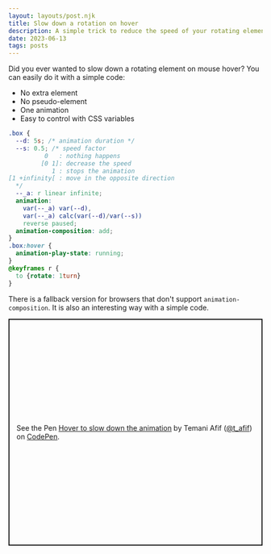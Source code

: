 ```yaml
---
layout: layouts/post.njk
title: Slow down a rotation on hover
description: A simple trick to reduce the speed of your rotating element 
date: 2023-06-13
tags: posts
---
```


Did you ever wanted to slow down a rotating element on mouse hover? You can easily do it with a simple code:
* No extra element 
* No pseudo-element
* One animation
* Easy to control with CSS variables


```css
.box {
  --d: 5s; /* animation duration */
  --s: 0.5; /* speed factor 
          0   : nothing happens
         [0 1]: decrease the speed
            1 : stops the animation
[1 +infinity[ : move in the opposite direction
  */
  --_a: r linear infinite;
  animation: 
    var(--_a) var(--d),
    var(--_a) calc(var(--d)/var(--s)) 
    reverse paused;
  animation-composition: add;
}
.box:hover {
  animation-play-state: running;
}
@keyframes r {
  to {rotate: 1turn}
}
```

There is a fallback version for browsers that don't support `animation-composition`. It is also an interesting way with a simple code.


<p class="codepen" data-height="450" data-default-tab="result" data-slug-hash="vYQNLoe" data-preview="true" data-user="t_afif" style="height: 450px; box-sizing: border-box; display: flex; align-items: center; justify-content: center; border: 2px solid; margin: 1em 0; padding: 1em;">
  <span>See the Pen <a href="https://codepen.io/t_afif/pen/vYQNLoe">
  Hover to slow down the animation</a> by Temani Afif (<a href="https://codepen.io/t_afif">@t_afif</a>)
  on <a href="https://codepen.io">CodePen</a>.</span>
</p>
<script async src="https://cpwebassets.codepen.io/assets/embed/ei.js"></script>


